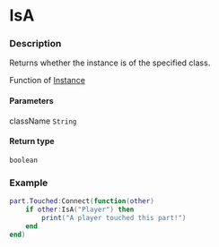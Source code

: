 # IsA
### Description
Returns whether the instance is of the specified class.

Function of [Instance](/classes/Instance/)

#### Parameters
className `String`

#### Return type
`boolean`

### Example
```lua
part.Touched:Connect(function(other)
    if other:IsA("Player") then
        print("A player touched this part!")
    end
end)
```
